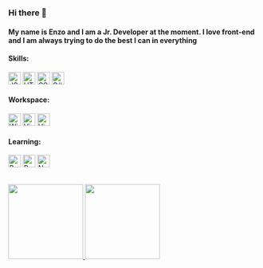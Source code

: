 ### Hi there 👋
#### My name is Enzo and I am a Jr. Developer at the moment. I love front-end and I am always trying to do the best I can in everything



#### Skills:

<img src="https://cdn.jsdelivr.net/gh/devicons/devicon/icons/javascript/javascript-original.svg" alt="JS" height="25" /> <img src="https://cdn.jsdelivr.net/gh/devicons/devicon/icons/html5/html5-original.svg" alt="HTML" height="25" /> <img src="https://cdn.jsdelivr.net/gh/devicons/devicon/icons/css3/css3-original.svg" alt="CSS" height="25" /> <img src="https://cdn.jsdelivr.net/gh/devicons/devicon/icons/csharp/csharp-plain.svg" alt="C#" height="25" />

#### Workspace:

<img src="https://cdn.jsdelivr.net/gh/devicons/devicon/icons/windows8/windows8-original.svg" alt="Windows" height="25" /> <img src="https://cdn.jsdelivr.net/gh/devicons/devicon/icons/visualstudio/visualstudio-plain.svg" alt="Visual Studio" height="25" /> <img src="https://cdn.jsdelivr.net/gh/devicons/devicon/icons/vscode/vscode-original.svg" alt="Visual Studio Code" height="25" />

#### Learning:

<img src="https://cdn.jsdelivr.net/gh/devicons/devicon/icons/python/python-original.svg" alt="Python" height="25"/> <img src="https://cdn.jsdelivr.net/gh/devicons/devicon/icons/react/react-original.svg" alt="React" height="25" /> <img src="https://cdn.jsdelivr.net/gh/devicons/devicon/icons/nodejs/nodejs-original.svg" alt="NodeJS" height="25" />

<br>

<div>
<a href="https://github.com/seu-usuário-aqui">
<img height="150em" src="https://github-readme-stats.vercel.app/api/top-langs/?username=enzikavirus&layout=compact&langs_count=7&theme=dracula"/>
<img height="150em" src="https://github-readme-stats.vercel.app/api?username=enzikavirus&show_icons=true&theme=dracula&include_all_commits=true&count_private=true"/>
</div>
